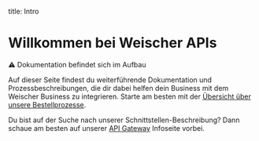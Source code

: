 title: Intro

# Willkommen bei Weischer APIs

:warning: Dokumentation befindet sich im Aufbau

Auf dieser Seite findest du weiterführende Dokumentation und Prozessbeschreibungen, die dir dabei helfen dein Business mit dem Weischer Business zu integrieren. Starte am besten mit der [Übersicht über unsere Bestellprozesse](bestellungen/Einführung-Bestellprozess.md).

Du bist auf der Suche nach unserer Schnittstellen-Beschreibung? Dann schaue am besten auf unserer 
[API Gateway](Api-Gateway.md) Infoseite vorbei.

